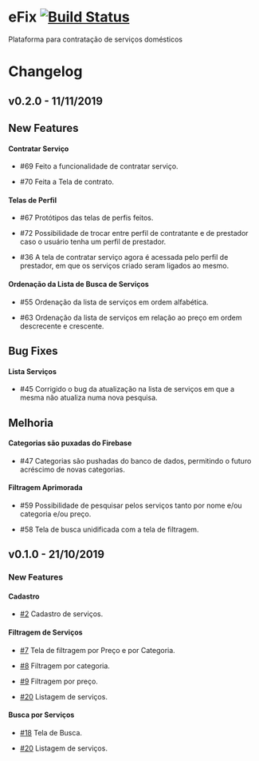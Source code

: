 # eFix [![Build Status](https://travis-ci.com/ES2-UFPI/eFix.svg?branch=dev)](https://travis-ci.com/ES2-UFPI/eFix)
Plataforma para contratação de serviços domésticos

<h1>Changelog</h1>
<h2>v0.2.0 - 11/11/2019</h2>
<h2>New Features</h2>

<h4>Contratar Serviço</h4>

- #69 Feito a funcionalidade de contratar serviço.

- #70  Feita a Tela de contrato.

<h4>Telas de Perfil </h4>

- #67 Protótipos das telas de perfis feitos.

- #72 Possibilidade de trocar entre perfil de contratante e de prestador caso o usuário tenha um perfil de prestador.

- #36 A tela de contratar serviço agora é acessada pelo perfil de prestador, em que os serviços criado seram ligados ao mesmo.
 
<h4>Ordenação da Lista de Busca de Serviços</h4>

- #55 Ordenação da lista de serviços em ordem alfabética.

- #63 Ordenação da lista de serviços em relação ao preço em ordem descrecente e crescente.

<h2>Bug Fixes</h2>

<h4>Lista Serviços</h4>

- #45 Corrigido o bug da atualização na lista de serviços em que a mesma não atualiza numa nova pesquisa.

<h2>Melhoria</h2>

<h4>Categorias são puxadas do Firebase </h4>

- #47  Categorias são pushadas do banco de dados, permitindo o futuro acréscimo de novas categorias.

<h4>Filtragem Aprimorada</h4>

- #59 Possibilidade de pesquisar pelos serviços tanto por nome e/ou categoria e/ou preço.

- #58 Tela de busca unidificada com a tela de filtragem.

<h2>v0.1.0 - 21/10/2019</h2>

<h3>New Features</h3>

<h4>Cadastro</h4>

 - [#2](https://github.com/ES2-UFPI/eFix/issues/2) Cadastro de serviços.

<h4>Filtragem de Serviços</h4>

- [#7](https://github.com/ES2-UFPI/eFix/issues/7) Tela de filtragem por Preço e por Categoria.

- [#8](https://github.com/ES2-UFPI/eFix/issues/8) Filtragem por categoria.

- [#9](https://github.com/ES2-UFPI/eFix/issues/9) Filtragem por preço.
   
- [#20](https://github.com/ES2-UFPI/eFix/issues/20) Listagem de serviços. 

 <h4> Busca por Serviços </h4>
 
- [#18](https://github.com/ES2-UFPI/eFix/issues/18) Tela de Busca.

- [#20](https://github.com/ES2-UFPI/eFix/issues/20) Listagem de serviços. 
